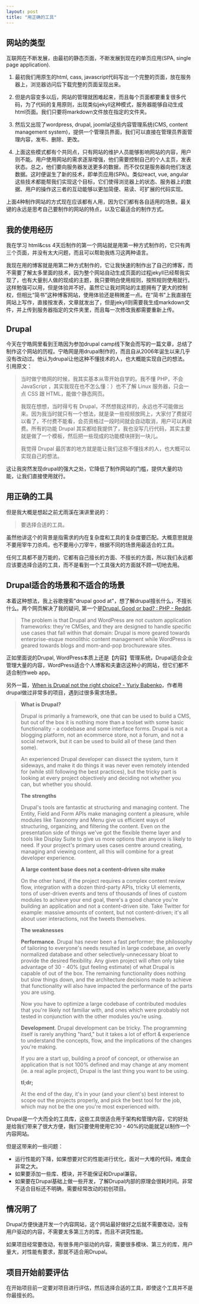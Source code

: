 ```yaml
---
layout: post
title: "用正确的工具"
---
```


## 网站的类型
互联网在不断发展，由最初的静态页面，不断发展到现在的单页应用(SPA, single page application).

 1. 最初我们用原生的html, cass, javascript代码写出一个完整的页面，放在服务器上，浏览器访问后下载完整的页面呈现出来。

 2. 但是内容变多以后，网站的管理就困难起来，而且每个页面都要重复很多代码，为了代码的复用原则，出现类似jekyll这种模式，服务器能够自动生成html页面。我们只要将markdown文件放在指定的文件夹。
 3. 然后又出现了wordpress, drupal, joomla!这些内容管理系统(CMS, content management system)，提供一个管理员界面，我们可以直接在管理员界面管理内容，发布、删除、更改。
 4. 上面这些模式都有个共同点，只有网站的维护人员能够影响网站的内容，用户则不能。用户使用网站的需求逐渐增强，他们需要控制自己的个人主页，发表状态。总之，他们要向服务器发送更多的数据，而不仅仅是服务器向他们发送数据。这时便诞生了新的技术，即单页应用(SPA)。类似react, vue, angular这些技术都能帮我们实现这个目标，它们使得浏览器上的状态、服务器上的数据、用户的操作这三者的互动能够以更加简便、易读、可扩展的代码实现。

上面4种制作网站的方式现在应该都有人用，因为它们都有各自适用的场景。最关键的永远是思考自己要制作的网站的特点，以及它最适合的制作方式。

## 我的使用经历
我在学习 html&css 4天后制作的第一个网站就是用第一种方式制作的，它只有两三个页面，并没有太大问题，而且可以帮助我练习这两种语言。

我现在用的博客就是用第二种方式制作的，它让我快速的制作出了自己的博客，而不需要了解太多里面的技术，因为整个网站自动生成页面的过程jekyll已经帮我实现了，也有大量别人做的现成的主题，我只要明白使用规则，按照规则使用就行。这样勉强可以用，但是体验并不好。虽然它让我对网站的主题拥有了更大的控制权，但相比“简书”这种博客网站，使用体验还是稍微差一点。在“简书”上我直接在网站上写作，直接按发表，文章就发出了，但是jekyll则需要我生成markdown文件，并上传到服务器指定的文件夹里，而且每一次修改我都需要重新上传。

## Drupal
今天在宁皓网里看到王皓因为参加drupal camp线下聚会而写的一篇文章，总结了制作这个网站的历程。宁皓网是用drupal制作的，而且自从2006年诞生以来几乎没有改动过。他认为drupal让他这种不懂技术的人，也大概能实现自己的想法。引用原文：

>当时做宁皓网的时候，我其实基本从零开始自学的。我不懂 PHP，不会 JavaScript ，其实我现在也不怎么懂：）也不了解 Linux 服务器，只会一点 CSS 跟 HTML，能做个静态网页。
>
>我现在想想，当时得亏有 Drupal，不然想我这样的，永远也不可能做出来。因为我当时就只有一个想法，就是录一些视频放网上，大家付了费就可以看了，不付费不能看，会员资格过一段时间就会自动取消，用户可以再续费。所有的功能 Drupal 其实都给我提供了，我也没写几行代码，其实主要就是做了一个模板，然后把一些现成的功能模块拼到一块儿。
>
>我觉得 Drupal 最厉害的地方就是能让我们这些不懂技术的人，也大概可以实现自己的想法。

这让我突然发现drupal的强大之处，它降低了制作网站的门槛，提供大量的功能，让我们直接使用就行。

## 用正确的工具
但是我大概是想起之前尤雨溪在演讲里说的：

>要选择合适的工具。

虽然他讲这个的背景是指需求的内在复杂度和工具的复杂度要匹配。大概意思就是不要用宰牛刀杀鸡，也不要用小刀宰牛，根据不同的场景用最适合的工具。

任何工具都不是万能的，它都有自己擅长的方面、不擅长的方面，所以我们永远都应该要选择合适的工具，而不是看到一个工具强大的方面就不顾一切地去用。

## Drupal适合的场景和不适合的场景
本着这种想法，我上谷歌搜索"drupal good at"，想了解drupal擅长什么，不擅长什么。两个网页解决了我的疑问, 第一个是[Drupal. Good or bad? : PHP - Reddit](https://www.reddit.com/r/PHP/comments/2v2cnu/drupal_good_or_bad/).

>The problem is that Drupal and WordPress are not custom application frameworks: they're CMSes, and they are designed to handle specific use cases that fall within that domain: Drupal is more geared towards enterprise-esque monolithic content management while WordPress is geared towards blogs and mom-and-pop brochureware sites.

正如里面说的Drupal, WordPress本质上还是【内容】管理系统，Drupal适合企业管理大量的内容，WordPress适合个人博客和夫妻店这种小的网站，但它们都不适合制作web app。

另外一篇，[When is Drupal not the right choice? - Yuriy Babenko](http://yuriybabenko.com/blog/when-drupal-not-right-choice)，作者用drupal做过非常多的项目，遇到过很多需求场景。

>**What is Drupal?**
>
>Drupal is primarily a framework, one that can be used to build a CMS, but out of the box it is nothing more than a toolset with some basic functionality - a codebase and some interface forms. Drupal is not a blogging platform, not an ecommerce store, not a forum, and not a social network, but it can be used to build all of these (and then some).
>
>An experienced Drupal developer can dissect the system, turn it sideways, and make it do things it was never even remotely intended for (while still following the best practices), but the tricky part is looking at every project objectively and deciding not whether you can, but whether you should.
>
>**The strengths**
>
>Drupal's tools are fantastic at structuring and managing content. The Entity, Field and Form APIs make managing content a pleasure, while modules like Taxonomy and Menu give us efficient ways of structuring, organizing, and filtering the content. Even on the presentation side of things we've got the flexible theme layer and tools like Display Suite to give us more options than anyone is likely to need. If your project's primary uses cases centre around creating, managing and viewing content, all this will combine for a great developer experience.
>
>
>**A large content base does not a content-driven site make**
>
>On the other hand, if the project requires a complex content review flow, integration with a dozen third-party APIs, tricky UI elements, tons of user-driven events and tens of thousands of lines of custom modules to achieve your end goal, there's a good chance you're building an application and not a content-driven site. Take Twitter for example: massive amounts of content, but not content-driven; it's all about user interactions, not the tweets themselves.
>
>**The weaknesses**
>
>**Performance**. Drupal has never been a fast performer; the philosophy of tailoring to everyone's needs resulted in large codebase, an overly normalized database and other selectively-unnecessary bloat to provide the desired flexibility. Any given project will often only take advantage of 30 - 40% (gut feeling estimate) of what Drupal is capable of out of the box. The remaining functionality does nothing but slow things down, and the architecture decisions made to achieve that functionality will also have impacted the performance of the parts you are using.
>
>Now you have to optimize a large codebase of contributed modules that you're likely not familiar with, and ones which were probably not tested in conjunction with the other modules you're using. 
>
>**Development**. Drupal development can be tricky. The programming itself is rarely anything "hard," but it takes a lot of effort & experience to understand the concepts, flow, and the implications of the changes you're making. 
>
>If you are a start up, building a proof of concept, or otherwise an application that is not 100% defined and may change at any moment (ie. a real agile project), Drupal is the last thing you want to be using. 
>
>**tl;dr;**
>
>At the end of the day, it's in your (and your client's) best interest to scope out the projects properly, and pick the best tool for the job, which may not be the one you're most experienced with.

Drupal是一个大而全的工具库，这些工具很适合用于架构和管理内容，它的好处是给我们带来了很大方便，我们只要使用使用它30 - 40%的功能就足以制作一个内容网站。

但是这带来的一些问题：

 - 运行性能的下降，如果想要对它的性能进行优化，面对一大堆的代码，难度会非常之大。
 - 如果要添加一些库、模块，并不能保证和Drupal兼容。
 - 如果要在Drupal基础上做一些开发，了解Drupal内部的原理会很耗时间。非常不适合目标还不明确，需要经常改动的初创项目。

## 情况明了

Drupal方便快速开发一个内容网站，这个网站最好做好之后就不需要改动，没有用户驱动的内容，不需要太多第三方的库，而且不讲究性能。

如果项目经常要改动，有很多用户驱动的内容，需要很多模块、第三方的库，用户量大，对性能有要求，那就不适合用Drupal。

## 项目开始前要评估
在开始项目前一定要对项目进行评估，然后选择合适的工具，即使这个工具并不是你最擅长的。